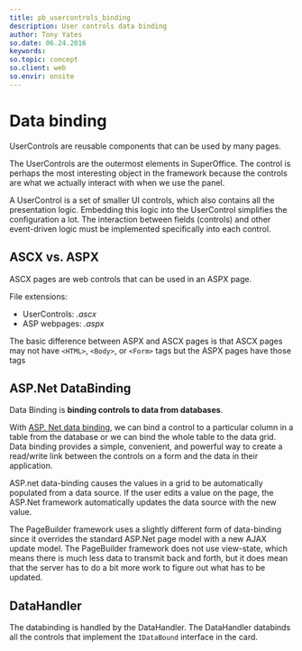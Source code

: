```yaml
---
title: pb_usercontrols_binding
description: User controls data binding
author: Tony Yates
so.date: 06.24.2016
keywords:
so.topic: concept
so.client: web
so.envir: onsite
---
```


# Data binding

UserControls are reusable components that can be used by many pages.

The UserControls are the outermost elements in SuperOffice. The control is perhaps the most interesting object in the framework because the controls are what we actually interact with when we use the panel.

A UserControl is a set of smaller UI controls, which also contains all the presentation logic. Embedding this logic into the UserControl simplifies the configuration a lot. The interaction between fields (controls) and other event-driven logic must be implemented specifically into each control.

## ASCX vs. ASPX

ASCX pages are web controls that can be used in an ASPX page.

File extensions:

* UserControls: *.ascx*
* ASP webpages: *.aspx*

The basic difference between ASPX and ASCX pages is that ASCX pages may not have `<HTML>`, `<Body>`, or `<Form>` tags but the ASPX pages have those tags

## ASP.Net DataBinding

Data Binding is **binding controls to data from databases**.

With [ASP. Net data binding][1], we can bind a control to a particular column in a table from the database or we can bind the whole table to the data grid. Data binding provides a simple, convenient, and powerful way to create a read/write link between the controls on a form and the data in their application.

ASP.net data-binding causes the values in a grid to be automatically populated from a data source. If the user edits a value on the page, the ASP.Net framework automatically updates the data source with the new value.

The PageBuilder framework uses a slightly different form of data-binding since it overrides the standard ASP.Net page model with a new AJAX update model. The PageBuilder framework does not use view-state, which means there is much less data to transmit back and forth, but it does mean that the server has to do a bit more work to figure out what has to be updated.

## DataHandler

The databinding is handled by the DataHandler. The DataHandler databinds all the controls that implement the `IDataBound` interface in the card.

<!-- Referenced links -->
[1]: http://www.startvbdotnet.com/aspsite/ado/databinding.aspx

<!-- Referenced images -->
